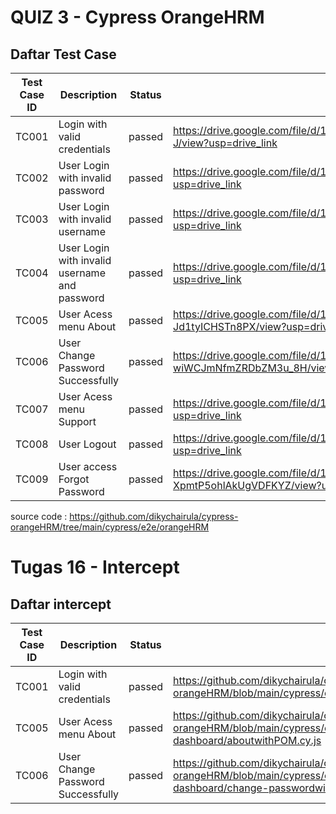 # QUIZ 3 - Cypress OrangeHRM

## Daftar Test Case

| Test Case ID |     Description     |   Status   |  Screenshot  |
| -------| ----------------- | ------------- |  -----------  |
|  TC001  | Login with valid credentials | passed  |  https://drive.google.com/file/d/1SpH0jUA0zSUQHz5x2lRvReOAOm1PDt-J/view?usp=drive_link  |
|  TC002  | User Login with invalid password    | passed |  https://drive.google.com/file/d/18fJMBLnE33K-Lcgl9ErbozlUQhACyvKn/view?usp=drive_link  |
|  TC003   | User Login with invalid username       | passed|  https://drive.google.com/file/d/1AQptmiJP8-ygMw_LJUUjJxnBVV74NjYe/view?usp=drive_link  |
|  TC004   | User Login with invalid username and password  | passed  |  https://drive.google.com/file/d/1uJfFLWldRF8ARg9f32o7F0jnNN-PYXAf/view?usp=drive_link  |
|  TC005   | User Acess menu About  | passed  |  https://drive.google.com/file/d/1UMbR25YMamH7h4lOH-Jd1tyICHSTn8PX/view?usp=drive_link  |
|  TC006   | User Change Password Successfully | passed  |  https://drive.google.com/file/d/1c9Y8p-PRrVz-wiWCJmNfmZRDbZM3u_8H/view?usp=drive_link  |
|  TC007   | User Acess menu Support  | passed  |  https://drive.google.com/file/d/18yrzdL2GsyIt7G8DQCgYktepbYuY4Op8/view?usp=drive_link  |
|  TC008   | User Logout  | passed  |  https://drive.google.com/file/d/1I8MQiYiNc3kT3cE3gWz1VOhojwW3_JYg/view?usp=drive_link  |
|  TC009   | User access Forgot Password  | passed  |  https://drive.google.com/file/d/1Vk31U0Q_AB5d-XpmtP5ohlAkUgVDFKYZ/view?usp=sharing  |

source code : https://github.com/dikychairula/cypress-orangeHRM/tree/main/cypress/e2e/orangeHRM


# Tugas 16 - Intercept
## Daftar intercept

| Test Case ID |     Description     |   Status   |  link  |
| -------| ----------------- | ------------- |  -----------  |
|  TC001  | Login with valid credentials | passed  |  https://github.com/dikychairula/cypress-orangeHRM/blob/main/cypress/e2e/orangeHRM/login/loginwithPOM.cy.js  |
|  TC005   | User Acess menu About  | passed  |  https://github.com/dikychairula/cypress-orangeHRM/blob/main/cypress/e2e/orangeHRM/dropdown-dashboard/aboutwithPOM.cy.js  |
|  TC006   | User Change Password Successfully | passed  |  https://github.com/dikychairula/cypress-orangeHRM/blob/main/cypress/e2e/orangeHRM/dropdown-dashboard/change-passwordwithPOM.cy.js  |
